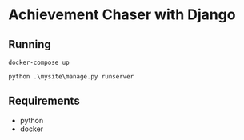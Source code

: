 # Achievement Chaser with Django

## Running

`docker-compose up`

`python .\mysite\manage.py runserver`

## Requirements

* python
* docker